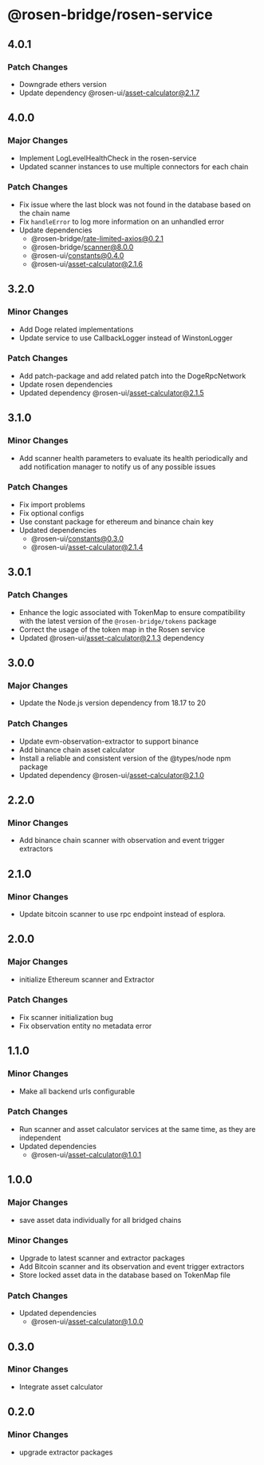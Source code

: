 # @rosen-bridge/rosen-service

## 4.0.1

### Patch Changes

- Downgrade ethers version
- Update dependency @rosen-ui/asset-calculator@2.1.7

## 4.0.0

### Major Changes

- Implement LogLevelHealthCheck in the rosen-service
- Updated scanner instances to use multiple connectors for each chain

### Patch Changes

- Fix issue where the last block was not found in the database based on the chain name
- Fix `handleError` to log more information on an unhandled error
- Update dependencies
  - @rosen-bridge/rate-limited-axios@0.2.1
  - @rosen-bridge/scanner@8.0.0
  - @rosen-ui/constants@0.4.0
  - @rosen-ui/asset-calculator@2.1.6

## 3.2.0

### Minor Changes

- Add Doge related implementations
- Update service to use CallbackLogger instead of WinstonLogger

### Patch Changes

- Add patch-package and add related patch into the DogeRpcNetwork
- Update rosen dependencies
- Updated dependency @rosen-ui/asset-calculator@2.1.5

## 3.1.0

### Minor Changes

- Add scanner health parameters to evaluate its health periodically and add notification manager to notify us of any possible issues

### Patch Changes

- Fix import problems
- Fix optional configs
- Use constant package for ethereum and binance chain key
- Updated dependencies
  - @rosen-ui/constants@0.3.0
  - @rosen-ui/asset-calculator@2.1.4

## 3.0.1

### Patch Changes

- Enhance the logic associated with TokenMap to ensure compatibility with the latest version of the `@rosen-bridge/tokens` package
- Correct the usage of the token map in the Rosen service
- Updated @rosen-ui/asset-calculator@2.1.3 dependency

## 3.0.0

### Major Changes

- Update the Node.js version dependency from 18.17 to 20

### Patch Changes

- Update evm-observation-extractor to support binance
- Add binance chain asset calculator
- Install a reliable and consistent version of the @types/node npm package
- Updated dependency @rosen-ui/asset-calculator@2.1.0

## 2.2.0

### Minor Changes

- Add binance chain scanner with observation and event trigger extractors

## 2.1.0

### Minor Changes

- Update bitcoin scanner to use rpc endpoint instead of esplora.

## 2.0.0

### Major Changes

- initialize Ethereum scanner and Extractor

### Patch Changes

- Fix scanner initialization bug
- Fix observation entity no metadata error

## 1.1.0

### Minor Changes

- Make all backend urls configurable

### Patch Changes

- Run scanner and asset calculator services at the same time, as they are independent
- Updated dependencies
  - @rosen-ui/asset-calculator@1.0.1

## 1.0.0

### Major Changes

- save asset data individually for all bridged chains

### Minor Changes

- Upgrade to latest scanner and extractor packages
- Add Bitcoin scanner and its observation and event trigger extractors
- Store locked asset data in the database based on TokenMap file

### Patch Changes

- Updated dependencies
  - @rosen-ui/asset-calculator@1.0.0

## 0.3.0

### Minor Changes

- Integrate asset calculator

## 0.2.0

### Minor Changes

- upgrade extractor packages
